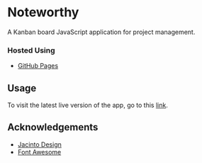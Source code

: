 # Noteworthy
A Kanban board JavaScript application for project management.

### Hosted Using
  - [GitHub Pages](https://pages.github.com/)

## Usage
To visit the latest live version of the app, go to this [link](https://enigma-cloud.github.io/noteworthy-io/).

## Acknowledgements
  - [Jacinto Design](https://github.com/JacintoDesign)
  - [Font Awesome](https://fontawesome.com/)
